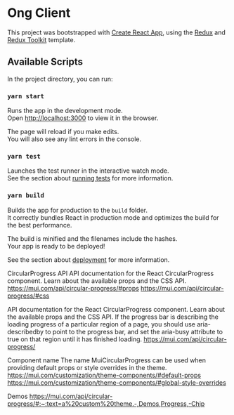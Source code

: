 # Ong Client

This project was bootstrapped with [Create React App](https://github.com/facebook/create-react-app), using the [Redux](https://redux.js.org/) and [Redux Toolkit](https://redux-toolkit.js.org/) template.

## Available Scripts

In the project directory, you can run:

### `yarn start`

Runs the app in the development mode.<br />
Open [http://localhost:3000](http://localhost:3000) to view it in the browser.

The page will reload if you make edits.<br />
You will also see any lint errors in the console.

### `yarn test`

Launches the test runner in the interactive watch mode.<br />
See the section about [running tests](https://facebook.github.io/create-react-app/docs/running-tests) for more information.

### `yarn build`

Builds the app for production to the `build` folder.<br />
It correctly bundles React in production mode and optimizes the build for the best performance.

The build is minified and the filenames include the hashes.<br />
Your app is ready to be deployed!

See the section about [deployment](https://facebook.github.io/create-react-app/docs/deployment) for more information.

CircularProgress API
API documentation for the React CircularProgress component. Learn about the available props and the CSS API.
https://mui.com/api/circular-progress/#props
https://mui.com/api/circular-progress/#css

API documentation for the React CircularProgress component. Learn about the available props and the CSS API.
If the progress bar is describing the loading progress of a particular region of a page, you should use aria-describedby to point to the progress bar, and set the aria-busy attribute to true on that region until it has finished loading.
https://mui.com/api/circular-progress/

Component name
The name MuiCircularProgress can be used when providing default props or style overrides in the theme. https://mui.com/customization/theme-components/#default-props https://mui.com/customization/theme-components/#global-style-overrides

Demos
https://mui.com/api/circular-progress/#:~:text=a%20custom%20theme.-,Demos,Progress,-Chip



